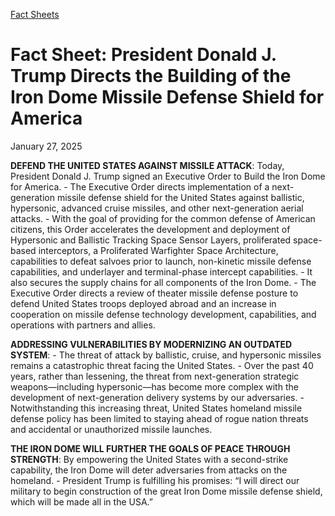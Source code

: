 [Fact Sheets](https://www.whitehouse.gov/fact-sheets/)

# 					Fact Sheet: President Donald J. Trump Directs the Building of the Iron Dome Missile Defense Shield for America				

January 27, 2025

**DEFEND THE UNITED STATES AGAINST MISSILE ATTACK**: Today, President Donald J. Trump signed an Executive Order to Build the Iron Dome for America.
    - The Executive Order directs implementation of a next-generation missile defense shield for the United States against ballistic, hypersonic, advanced cruise missiles, and other next-generation aerial attacks.       - With the goal of providing for the common defense of American citizens, this Order accelerates the development and deployment of Hypersonic and Ballistic Tracking Space Sensor Layers, proliferated space-based interceptors, a Proliferated Warfighter Space Architecture, capabilities to defeat salvoes prior to launch, non-kinetic missile defense capabilities, and underlayer and terminal-phase intercept capabilities.
      - It also secures the supply chains for all components of the Iron Dome. 
    - The Executive Order directs a review of theater missile defense posture to defend United States troops deployed abroad and an increase in cooperation on missile defense technology development, capabilities, and operations with partners and allies. 

**ADDRESSING VULNERABILITIES BY MODERNIZING AN OUTDATED SYSTEM**:
    - The threat of attack by ballistic, cruise, and hypersonic missiles remains a catastrophic threat facing the United States.
    - Over the past 40 years, rather than lessening, the threat from next-generation strategic weapons—including hypersonic—has become more complex with the development of next-generation delivery systems by our adversaries.
    - Notwithstanding this increasing threat, United States homeland missile defense policy has been limited to staying ahead of rogue nation threats and accidental or unauthorized missile launches.

**THE IRON DOME WILL FURTHER THE GOALS OF PEACE THROUGH STRENGTH**: By empowering the United States with a second-strike capability, the Iron Dome will deter adversaries from attacks on the homeland.
    - President Trump is fulfilling his promises: “I will direct our military to begin construction of the great Iron Dome missile defense shield, which will be made all in the USA.”
